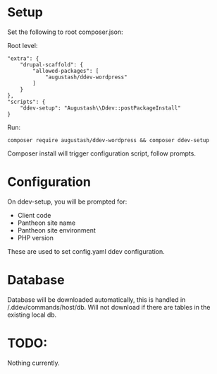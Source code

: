 # Setup

Set the following to root composer.json:

Root level:
```
"extra": {
    "drupal-scaffold": {
        "allowed-packages": [
            "augustash/ddev-wordpress"
        ]
    }
},
"scripts": {
    "ddev-setup": "Augustash\\Ddev::postPackageInstall"
}
```

Run:
```
composer require augustash/ddev-wordpress && composer ddev-setup
```

Composer install will trigger configuration script, follow prompts.

# Configuration

On ddev-setup, you will be prompted for:
  - Client code
  - Pantheon site name
  - Pantheon site environment
  - PHP version

These are used to set config.yaml ddev configuration.

# Database

Database will be downloaded automatically, this is handled in /.ddev/commands/host/db.
  Will not download if there are tables in the existing local db.

# TODO:

Nothing currently.
